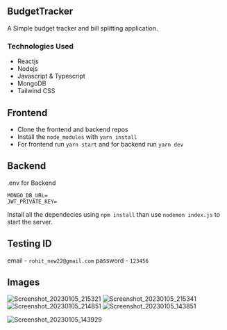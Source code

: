 ## BudgetTracker
A Simple budget tracker and bill splitting application. 
### Technologies Used

- Reactjs
- Nodejs
- Javascript & Typescript 
- MongoDB 
- Tailwind CSS


## Frontend
- Clone the frontend and backend repos
- Install the `node_modules` with `yarn install`
- For frontend run `yarn start` and for backend run `yarn dev`


## Backend
.env for Backend

```
MONGO_DB_URL=
JWT_PRIVATE_KEY=
```

Install all the dependecies using `npm install` than use `nodemon index.js` to start the server. 

## Testing ID 

email - `rohit_new22@gmail.com`
password - `123456`

## Images
![Screenshot_20230105_215321](https://user-images.githubusercontent.com/67458417/211132079-0cbdd237-e9d9-4261-81ca-9909df9aecec.png)
![Screenshot_20230105_215341](https://user-images.githubusercontent.com/67458417/211132104-162e80a7-0a43-40e3-8703-25dda2c9e120.png)
![Screenshot_20230105_214851](https://user-images.githubusercontent.com/67458417/211132145-393dbda9-2584-412e-b5bd-f450b2322b76.png)
![Screenshot_20230105_143851](https://user-images.githubusercontent.com/67458417/211132134-41752e0e-5bcf-4db9-bd51-2db77f1706c2.png)

![Screenshot_20230105_143929](https://user-images.githubusercontent.com/67458417/211132235-45c6e3d7-28d6-4c84-915b-174820eb6d95.png)









